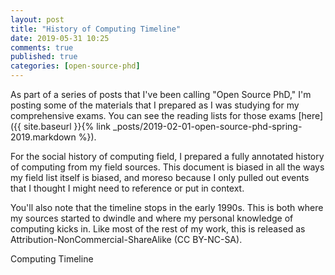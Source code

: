 ```yaml
---
layout: post
title: "History of Computing Timeline"
date: 2019-05-31 10:25
comments: true
published: true
categories: [open-source-phd]
---
```


As part of a series of posts that I've been calling "Open Source PhD," I'm posting some of the materials that I prepared as I was studying for my comprehensive exams. You can see the reading lists for those exams [here]({{ site.baseurl }}{% link _posts/2019-02-01-open-source-phd-spring-2019.markdown  %}).

For the social history of computing field, I prepared a fully annotated history of computing from my field sources.  This document is biased in all the ways my field list itself is biased, and moreso because I only pulled out events that I thought I might need to reference or put in context.

You'll also note that the timeline stops in the early 1990s.  This is both where my sources started to dwindle and where my personal knowledge of computing kicks in.  Like most of the rest of my work, this is released as Attribution-NonCommercial-ShareAlike (CC BY-NC-SA).  

Computing Timeline  
